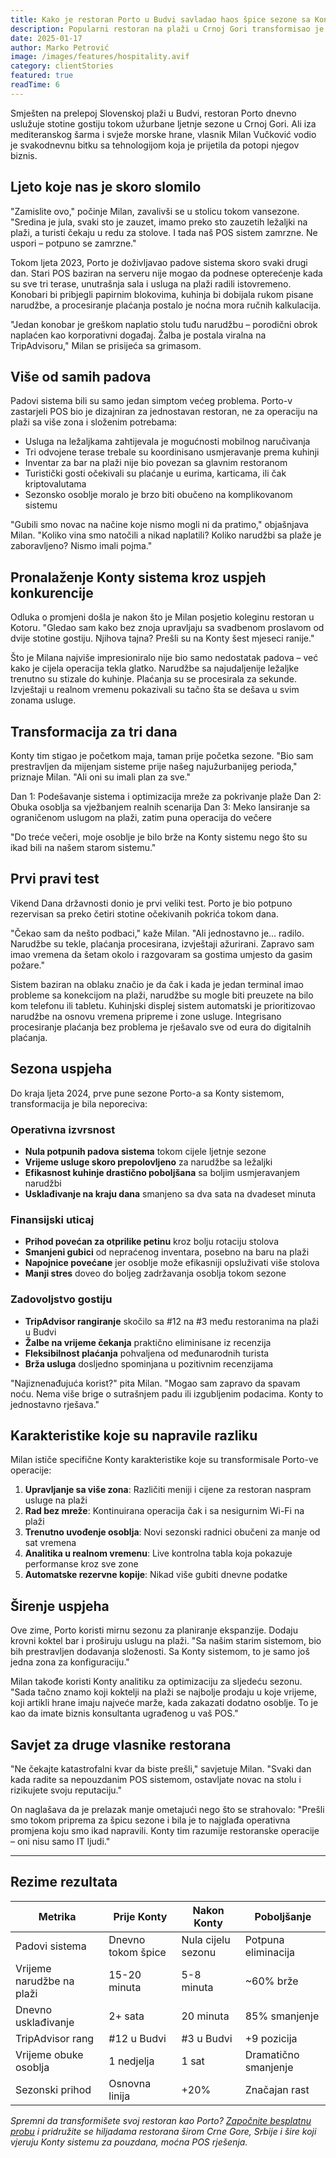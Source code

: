 ```yaml
---
title: Kako je restoran Porto u Budvi savladao haos špice sezone sa Konty sistemom
description: Popularni restoran na plaži u Crnoj Gori transformisao je ljetnje poslovanje eliminišući padove sistema i unaprijedivši uslugu na terasama i plaži.
date: 2025-01-17
author: Marko Petrović
image: /images/features/hospitality.avif
category: clientStories
featured: true
readTime: 6
---
```


Smješten na prelepoj Slovenskoj plaži u Budvi, restoran Porto dnevno uslužuje stotine gostiju tokom užurbane ljetnje sezone u Crnoj Gori. Ali iza mediteranskog šarma i svježe morske hrane, vlasnik Milan Vučković vodio je svakodnevnu bitku sa tehnologijom koja je prijetila da potopi njegov biznis.

## Ljeto koje nas je skoro slomilo

"Zamislite ovo," počinje Milan, zavalivši se u stolicu tokom vansezone. "Sredina je jula, svaki sto je zauzet, imamo preko sto zauzetih ležaljki na plaži, a turisti čekaju u redu za stolove. I tada naš POS sistem zamrzne. Ne uspori – potpuno se zamrzne."

Tokom ljeta 2023, Porto je doživljavao padove sistema skoro svaki drugi dan. Stari POS baziran na serveru nije mogao da podnese opterećenje kada su sve tri terase, unutrašnja sala i usluga na plaži radili istovremeno. Konobari bi pribjegli papirnim blokovima, kuhinja bi dobijala rukom pisane narudžbe, a procesiranje plaćanja postalo je noćna mora ručnih kalkulacija.

"Jedan konobar je greškom naplatio stolu tuđu narudžbu – porodični obrok naplaćen kao korporativni događaj. Žalba je postala viralna na TripAdvisoru," Milan se prisijeća sa grimasom.

## Više od samih padova

Padovi sistema bili su samo jedan simptom većeg problema. Porto-v zastarjeli POS bio je dizajniran za jednostavan restoran, ne za operaciju na plaži sa više zona i složenim potrebama:

- Usluga na ležaljkama zahtijevala je mogućnosti mobilnog naručivanja
- Tri odvojene terase trebale su koordinisano usmjeravanje prema kuhinji
- Inventar za bar na plaži nije bio povezan sa glavnim restoranom
- Turistički gosti očekivali su plaćanje u eurima, karticama, ili čak kriptovalutama
- Sezonsko osoblje moralo je brzo biti obučeno na komplikovanom sistemu

"Gubili smo novac na načine koje nismo mogli ni da pratimo," objašnjava Milan. "Koliko vina smo natočili a nikad naplatili? Koliko narudžbi sa plaže je zaboravljeno? Nismo imali pojma."

## Pronalaženje Konty sistema kroz uspjeh konkurencije

Odluka o promjeni došla je nakon što je Milan posjetio koleginu restoran u Kotoru. "Gledao sam kako bez znoja upravljaju sa svadbenom proslavom od dvije stotine gostiju. Njihova tajna? Prešli su na Konty šest mjeseci ranije."

Što je Milana najviše impresioniralo nije bio samo nedostatak padova – već kako je cijela operacija tekla glatko. Narudžbe sa najudaljenije ležaljke trenutno su stizale do kuhinje. Plaćanja su se procesirala za sekunde. Izvještaji u realnom vremenu pokazivali su tačno šta se dešava u svim zonama usluge.

## Transformacija za tri dana

Konty tim stigao je početkom maja, taman prije početka sezone. "Bio sam prestravljen da mijenjam sisteme prije našeg najužurbanijeg perioda," priznaje Milan. "Ali oni su imali plan za sve."

Dan 1: Podešavanje sistema i optimizacija mreže za pokrivanje plaže
Dan 2: Obuka osoblja sa vježbanjem realnih scenarija
Dan 3: Meko lansiranje sa ograničenom uslugom na plaži, zatim puna operacija do večere

"Do treće večeri, moje osoblje je bilo brže na Konty sistemu nego što su ikad bili na našem starom sistemu."

## Prvi pravi test

Vikend Dana državnosti donio je prvi veliki test. Porto je bio potpuno rezervisan sa preko četiri stotine očekivanih pokrića tokom dana.

"Čekao sam da nešto podbaci," kaže Milan. "Ali jednostavno je... radilo. Narudžbe su tekle, plaćanja procesirana, izvještaji ažurirani. Zapravo sam imao vremena da šetam okolo i razgovaram sa gostima umjesto da gasim požare."

Sistem baziran na oblaku značio je da čak i kada je jedan terminal imao probleme sa konekcijom na plaži, narudžbe su mogle biti preuzete na bilo kom telefonu ili tabletu. Kuhinjski displej sistem automatski je prioritizovao narudžbe na osnovu vremena pripreme i zone usluge. Integrisano procesiranje plaćanja bez problema je rješavalo sve od eura do digitalnih plaćanja.

## Sezona uspjeha

Do kraja ljeta 2024, prve pune sezone Porto-a sa Konty sistemom, transformacija je bila neporeciva:

### Operativna izvrsnost
- **Nula potpunih padova sistema** tokom cijele ljetnje sezone
- **Vrijeme usluge skoro prepolovljeno** za narudžbe sa ležaljki
- **Efikasnost kuhinje drastično poboljšana** sa boljim usmjeravanjem narudžbi
- **Usklađivanje na kraju dana** smanjeno sa dva sata na dvadeset minuta

### Finansijski uticaj
- **Prihod povećan za otprilike petinu** kroz bolju rotaciju stolova
- **Smanjeni gubici** od nepraćenog inventara, posebno na baru na plaži
- **Napojnice povećane** jer osoblje može efikasniji opsluživati više stolova
- **Manji stres** doveo do boljeg zadržavanja osoblja tokom sezone

### Zadovoljstvo gostiju
- **TripAdvisor rangiranje** skočilo sa #12 na #3 među restoranima na plaži u Budvi
- **Žalbe na vrijeme čekanja** praktično eliminisane iz recenzija
- **Fleksibilnost plaćanja** pohvaljena od međunarodnih turista
- **Brža usluga** dosljedno spominjana u pozitivnim recenzijama

"Najiznenađujuća korist?" pita Milan. "Mogao sam zapravo da spavam noću. Nema više brige o sutrašnjem padu ili izgubljenim podacima. Konty to jednostavno rješava."

## Karakteristike koje su napravile razliku

Milan ističe specifične Konty karakteristike koje su transformisale Porto-ve operacije:

1. **Upravljanje sa više zona**: Različiti meniji i cijene za restoran naspram usluge na plaži
2. **Rad bez mreže**: Kontinuirana operacija čak i sa nesigurnim Wi-Fi na plaži
3. **Trenutno uvođenje osoblja**: Novi sezonski radnici obučeni za manje od sat vremena
4. **Analitika u realnom vremenu**: Live kontrolna tabla koja pokazuje performanse kroz sve zone
5. **Automatske rezervne kopije**: Nikad više gubiti dnevne podatke

## Širenje uspjeha

Ove zime, Porto koristi mirnu sezonu za planiranje ekspanzije. Dodaju krovni koktel bar i proširuju uslugu na plaži. "Sa našim starim sistemom, bio bih prestravljen dodavanja složenosti. Sa Konty sistemom, to je samo još jedna zona za konfiguraciju."

Milan takođe koristi Konty analitiku za optimizaciju za sljedeću sezonu. "Sada tačno znamo koji koktelji na plaži se najbolje prodaju u koje vrijeme, koji artikli hrane imaju najveće marže, kada zakazati dodatno osoblje. To je kao da imate biznis konsultanta ugrađenog u vaš POS."

## Savjet za druge vlasnike restorana

"Ne čekajte katastrofalni kvar da biste prešli," savjetuje Milan. "Svaki dan kada radite sa nepouzdanim POS sistemom, ostavljate novac na stolu i rizikujete svoju reputaciju."

On naglašava da je prelazak manje ometajući nego što se strahovalo: "Prešli smo tokom priprema za špicu sezone i bila je to najglađa operativna promjena koju smo ikad napravili. Konty tim razumije restoranske operacije – oni nisu samo IT ljudi."

---

## Rezime rezultata

| Metrika | Prije Konty | Nakon Konty | Poboljšanje |
|--------|-------------|-------------|-------------|
| Padovi sistema | Dnevno tokom špice | Nula cijelu sezonu | Potpuna eliminacija |
| Vrijeme narudžbe na plaži | 15-20 minuta | 5-8 minuta | ~60% brže |
| Dnevno usklađivanje | 2+ sata | 20 minuta | 85% smanjenje |
| TripAdvisor rang | #12 u Budvi | #3 u Budvi | +9 pozicija |
| Vrijeme obuke osoblja | 1 nedjelja | 1 sat | Dramatično smanjenje |
| Sezonski prihod | Osnovna linija | +20% | Značajan rast |

*Spremni da transformišete svoj restoran kao Porto? [Započnite besplatnu probu](/me/pricing) i pridružite se hiljadama restorana širom Crne Gore, Srbije i šire koji vjeruju Konty sistemu za pouzdana, moćna POS rješenja.*